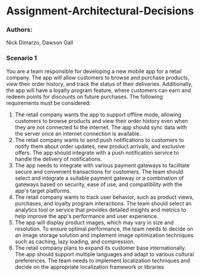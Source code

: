 # Assignment-Architectural-Decisions

### Authors:
Nick Dimarzo, Dawson Gall 

### Scenario 1

You are a team responsible for developing a new mobile app for a retail company. The app will allow customers to browse and purchase products, view their order history, and track the status of their deliveries. Additionally, the app will have a loyalty program feature, where customers can earn and redeem points for discounts on future purchases. The following requirements must be considered:

<ol>

<li> The retail company wants the app to support offline mode, allowing customers to browse products and view their order history even when they are not connected to the internet. The app should sync data with the server once an internet connection is available.</li>

<li> The retail company wants to send push notifications to customers to notify them about order updates, new product arrivals, and exclusive offers. The app should integrate with a push notification service to handle the delivery of notifications.
</li>
<li>The app needs to integrate with various payment gateways to facilitate secure and convenient transactions for customers. The team should select and integrate a suitable payment gateway or a combination of gateways based on security, ease of use, and compatibility with the app's target platforms.
</li>

<li>The retail company wants to track user behavior, such as product views, purchases, and loyalty program interactions. The team should select an analytics tool or service that provides detailed insights and metrics to help improve the app's performance and user experience.
</li>

<li>The app will display product images, which may vary in size and resolution. To ensure optimal performance, the team needs to decide on an image storage solution and implement image optimization techniques such as caching, lazy loading, and compression.
</li>

<li>The retail company plans to expand its customer base internationally. The app should support multiple languages and adapt to various cultural preferences. The team needs to implement localization techniques and decide on the appropriate localization framework or libraries
</li>

</ol>
